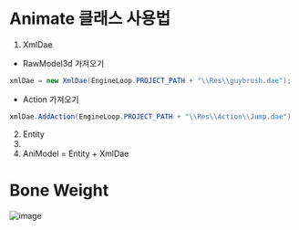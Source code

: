 # Animate 클래스 사용법
1. XmlDae 
  - RawModel3d 가져오기
```c#
xmlDae = new XmlDae(EngineLoop.PROJECT_PATH + "\\Res\\guybrush.dae");
```
  - Action 가져오기
```c#
xmlDae.AddAction(EngineLoop.PROJECT_PATH + "\\Res\\Action\\Jump.dae")
```
    

2. Entity
3. 
4. AniModel = Entity + XmlDae


# Bone Weight
![image](https://github.com/mekjh12/RiggedModel/assets/122244587/314673e7-6648-4956-ab53-47f2c60c7a19)
